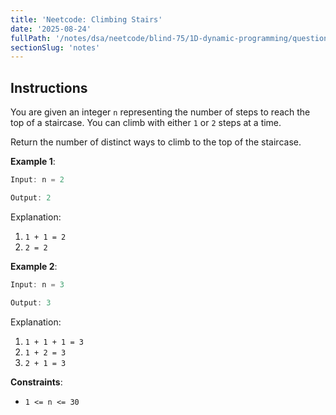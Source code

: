 ```yaml
---
title: 'Neetcode: Climbing Stairs'
date: '2025-08-24'
fullPath: '/notes/dsa/neetcode/blind-75/1D-dynamic-programming/question-01'
sectionSlug: 'notes'
---
```


## Instructions

You are given an integer `n` representing the number of steps to reach the top of a staircase. You can climb with either `1` or `2` steps at a time.

Return the number of distinct ways to climb to the top of the staircase.

**Example 1**:

```Java
Input: n = 2

Output: 2
```

Explanation:

1. `1 + 1 = 2`
2. `2 = 2`

**Example 2**:

```Java
Input: n = 3

Output: 3
```

Explanation:

1. `1 + 1 + 1 = 3`
2. `1 + 2 = 3`
3. `2 + 1 = 3`

**Constraints**:

- `1 <= n <= 30`

